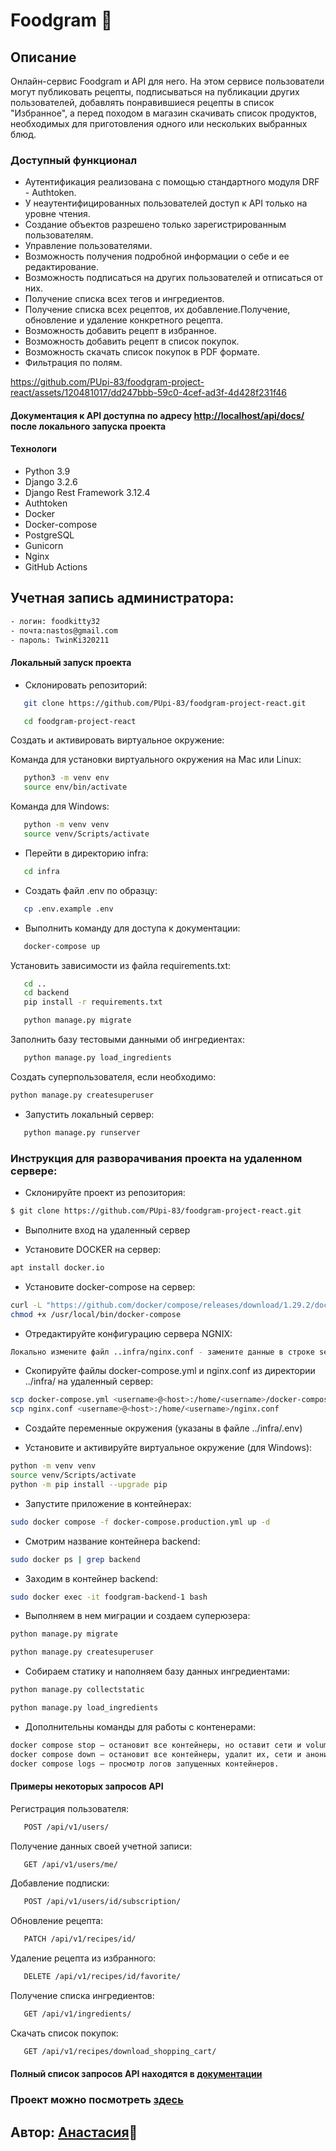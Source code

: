 # Foodgram :bento:

## Описание

Онлайн-сервис Foodgram и API для него. На этом сервисе пользователи могут публиковать рецепты, подписываться на публикации других пользователей, добавлять понравившиеся рецепты в список "Избранное", а перед походом в магазин скачивать список продуктов, необходимых для приготовления одного или нескольких выбранных блюд.

### Доступный функционал

- Аутентификация реализована с помощью стандартного модуля DRF - Authtoken.
- У неаутентифицированных пользователей доступ к API только на уровне чтения.
- Создание объектов разрешено только зарегистрированным пользователям.
- Управление пользователями.
- Возможность получения подробной информации о себе и ее редактирование.
- Возможность подписаться на других пользователей и отписаться от них.
- Получение списка всех тегов и ингредиентов.
- Получение списка всех рецептов, их добавление.Получение, обновление и удаление конкретного рецепта.
- Возможность добавить рецепт в избранное.
- Возможность добавить рецепт в список покупок.
- Возможность скачать список покупок в PDF формате.
- Фильтрация по полям.

https://github.com/PUpi-83/foodgram-project-react/assets/120481017/dd247bbb-59c0-4cef-ad3f-4d428f231f46

#### Документация к API доступна по адресу <http://localhost/api/docs/> после локального запуска проекта

#### Технологи

- Python 3.9
- Django 3.2.6
- Django Rest Framework 3.12.4
- Authtoken
- Docker
- Docker-compose
- PostgreSQL
- Gunicorn
- Nginx
- GitHub Actions

## Учетная запись администратора:

```bash
- логин: foodkitty32
- почта:nastos@gmail.com
- пароль: TwinKi320211
```

#### Локальный запуск проекта

- Склонировать репозиторий:

```bash
   git clone https://github.com/PUpi-83/foodgram-project-react.git
```

```bash
   cd foodgram-project-react
```

Cоздать и активировать виртуальное окружение:

Команда для установки виртуального окружения на Mac или Linux:

```bash
   python3 -m venv env
   source env/bin/activate
```

Команда для Windows:

```bash
   python -m venv venv
   source venv/Scripts/activate
```

- Перейти в директорию infra:

```bash
   cd infra
```

- Создать файл .env по образцу:

```bash
   cp .env.example .env
```

- Выполнить команду для доступа к документации:

```bash
   docker-compose up 
```

Установить зависимости из файла requirements.txt:

```bash
   cd ..
   cd backend
   pip install -r requirements.txt
```

```bash
   python manage.py migrate
```

Заполнить базу тестовыми данными об ингредиентах:

```bash
   python manage.py load_ingredients
```

Создать суперпользователя, если необходимо:

```bash
python manage.py createsuperuser
```

- Запустить локальный сервер:

```bash
   python manage.py runserver
```

### Инструкция для разворачивания проекта на удаленном сервере:

- Склонируйте проект из репозитория:

```bash
$ git clone https://github.com/PUpi-83/foodgram-project-react.git
```

- Выполните вход на удаленный сервер

- Установите DOCKER на сервер:
```bash
apt install docker.io 
```

- Установитe docker-compose на сервер:
```bash
curl -L "https://github.com/docker/compose/releases/download/1.29.2/docker-compose-$(uname -s)-$(uname -m)" -o /usr/local/bin/docker-compose
chmod +x /usr/local/bin/docker-compose
```

- Отредактируйте конфигурацию сервера NGNIX:
```bash
Локально измените файл ..infra/nginx.conf - замените данные в строке server_name на IP-адрес удаленного сервера
```

- Скопируйте файлы docker-compose.yml и nginx.conf из директории ../infra/ на удаленный сервер:
```bash
scp docker-compose.yml <username>@<host>:/home/<username>/docker-compose.yaml
scp nginx.conf <username>@<host>:/home/<username>/nginx.conf
```
- Создайте переменные окружения (указаны в файле ../infra/.env)

- Установите и активируйте виртуальное окружение (для Windows):

```bash
python -m venv venv 
source venv/Scripts/activate
python -m pip install --upgrade pip
``` 

- Запустите приложение в контейнерах:

```bash
sudo docker compose -f docker-compose.production.yml up -d
```

- Смотрим название контейнера backend:

```bash
sudo docker ps | grep backend
```

- Заходим в контейнер backend:
```bash
sudo docker exec -it foodgram-backend-1 bash
```

- Выполняем в нем миграции и создаем суперюзера:
```bash
python manage.py migrate
```
```bash
python manage.py createsuperuser
```

- Собираем статику и наполняем базу данных ингредиентами:
```bash
python manage.py collectstatic
```
```bash
python manage.py load_ingredients
```
- Дополнительны команды для работы с контенерами:
```bash
docker compose stop — остановит все контейнеры, но оставит сети и volume. Эта команда пригодится, чтобы перезагрузить или обновить приложения.
docker compose down — остановит все контейнеры, удалит их, сети и анонимные volumes. Можно будет начать всё заново.
docker compose logs — просмотр логов запущенных контейнеров.
```

#### Примеры некоторых запросов API

Регистрация пользователя:

```bash
   POST /api/v1/users/
```

Получение данных своей учетной записи:

```bash
   GET /api/v1/users/me/ 
```

Добавление подписки:

```bash
   POST /api/v1/users/id/subscription/
```

Обновление рецепта:
  
```bash
   PATCH /api/v1/recipes/id/
```

Удаление рецепта из избранного:

```bash
   DELETE /api/v1/recipes/id/favorite/
```

Получение списка ингредиентов:

```bash
   GET /api/v1/ingredients/
```

Скачать список покупок:

```bash
   GET /api/v1/recipes/download_shopping_cart/
```

#### Полный список запросов API находятся в [документации](http://localhost/api/docs/)

### Проект можно посмотреть [здесь](https://foodgramkitty.sytes.net/recipes)

## Автор: [Анастасия](https://github.com/PUpi-83):sunflower:
